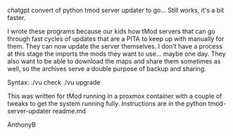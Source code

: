 chatgpt convert of python tmod server updater to go... Still works, it's a bit faster.

I wrote these programs because our kids how tMod servers that can go through fast cycles of updates that are a PITA to keep up with manually for them. They can now update the server themselves. I don't have a process at this stage the imports the mods they want to use... maybe one day. They also want to be able to download the maps and share them sometimes as well, so the archives serve a double purpose of backup and sharing.

Syntax:
./vu check
./vu upgrade

This was written for tMod running in a proxmox container with a couple of tweaks to get the system running fully. Instructions are in the python tmod-server-updater readme.md

AnthonyB
